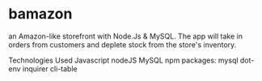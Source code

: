 # bamazon
 an Amazon-like storefront with Node.Js &  MySQL.  The app will take in orders from customers and deplete stock from the store's inventory.
 
Technologies Used
Javascript
nodeJS
MySQL
npm packages:
mysql
dot-env
inquirer
cli-table
